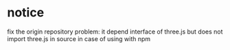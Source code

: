 # notice

fix the origin repository problem: it depend interface of three.js but does not import three.js in source in case of using with npm

